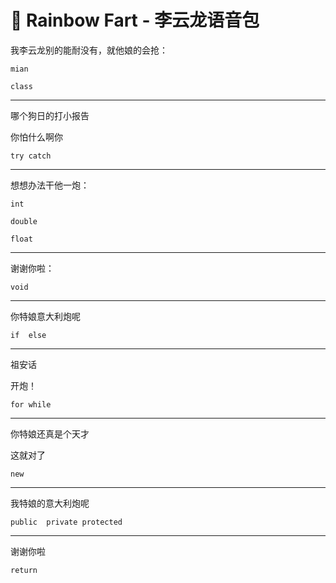 # 🌈 Rainbow Fart - 李云龙语音包

我李云龙别的能耐没有，就他娘的会抢：

`mian`

`class`

---

哪个狗日的打小报告

你怕什么啊你

`try catch`

----

想想办法干他一炮：

`int`

` double ` 

`float`

---

谢谢你啦：

`void`

----

你特娘意大利炮呢

`if  else `

---

祖安话

开炮！

`for while`

----

你特娘还真是个天才

这就对了

`new`

---

我特娘的意大利炮呢

`public  private protected`

----

谢谢你啦

`return `